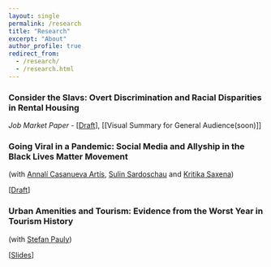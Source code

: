 ```yaml
---
layout: single
permalink: /research
title: "Research"
excerpt: "About"
author_profile: true
redirect_from:
  - /research/
  - /research.html
---
```



### Consider the Slavs: Overt Discrimination and Racial Disparities in Rental Housing 
_Job Market Paper_ - [[Draft](pdfs/slavs_jmp.pdf)], [[Visual Summary for General Audience(soon)]]


### Going Viral in a Pandemic: Social Media and Allyship in the Black Lives Matter Movement 
(with [Annalí Casanueva Artís](https://www.parisschoolofeconomics.eu/fr/casanueva-artis-annali-mireia/), [Sulin Sardoschau](https://sites.google.com/view/sulinsardoschau/home) and [Kritika Saxena](https://www.kritikasaxena.com/))

[[Draft](pdfs/Black_Lives_Matter_and_COVID_19.pdf)]

### Urban Amenities and Tourism: Evidence from the Worst Year in Tourism History 
(with [Stefan Pauly](https://stefanpauly.net/))

[[Slides](pdfs/tourism_slides.pdf)]
